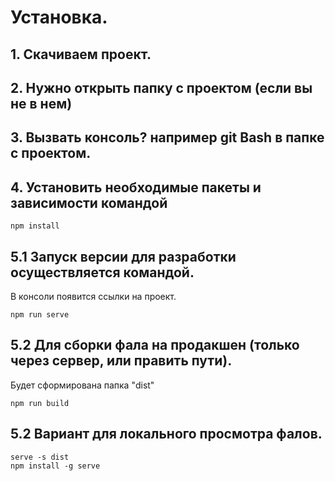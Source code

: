 # Установка.

## 1. Скачиваем проект.

## 2. Нужно открыть папку с проектом (если вы не в нем) 

## 3. Вызвать консоль? например git Bash в папке с проектом.

## 4. Установить необходимые пакеты и зависимости командой

```
npm install
```

## 5.1 Запуск версии для разработки осуществляется командой. 
В консоли появится ссылки на проект.
```
npm run serve
```
## 5.2 Для сборки фала на продакшен (только через сервер, или править пути).
Будет сформирована папка "dist"
```
npm run build
```

## 5.2 Вариант для локального просмотра фалов.
```  
serve -s dist
npm install -g serve
```  
